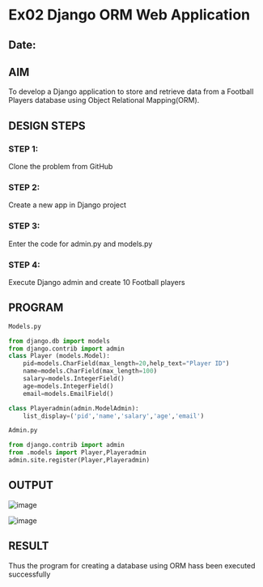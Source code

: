 # Ex02 Django ORM Web Application
## Date:

## AIM
To develop a Django application to store and retrieve data from a Football Players database using Object Relational Mapping(ORM).

## DESIGN STEPS

### STEP 1:
Clone the problem from GitHub

### STEP 2:
Create a new app in Django project

### STEP 3:
Enter the code for admin.py and models.py

### STEP 4:
Execute Django admin and create 10 Football players

## PROGRAM

```py
Models.py

from django.db import models
from django.contrib import admin
class Player (models.Model):
    pid=models.CharField(max_length=20,help_text="Player ID")
    name=models.CharField(max_length=100)
    salary=models.IntegerField()
    age=models.IntegerField()
    email=models.EmailField()

class Playeradmin(admin.ModelAdmin):
    list_display=('pid','name','salary','age','email')

Admin.py

from django.contrib import admin
from .models import Player,Playeradmin
admin.site.register(Player,Playeradmin)
```

## OUTPUT

![image](https://github.com/Barath0271/ORM/assets/135820464/ae2ca322-dec4-4116-ac8b-72f0423388cb)

![image](https://github.com/Barath0271/ORM/assets/135820464/16c32f5d-2b85-4b71-b5ea-b3c3b480f81a)



## RESULT
Thus the program for creating a database using ORM hass been executed successfully
